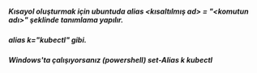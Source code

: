  ##### Kısayol oluşturmak için ubuntuda alias <kısaltılmış ad> = "<komutun adı>" şeklinde tanımlama yapılır.
 ##### alias k="kubectl" gibi.
 ##### Windows'ta çalışıyorsanız (powershell) set-Alias k kubectl
